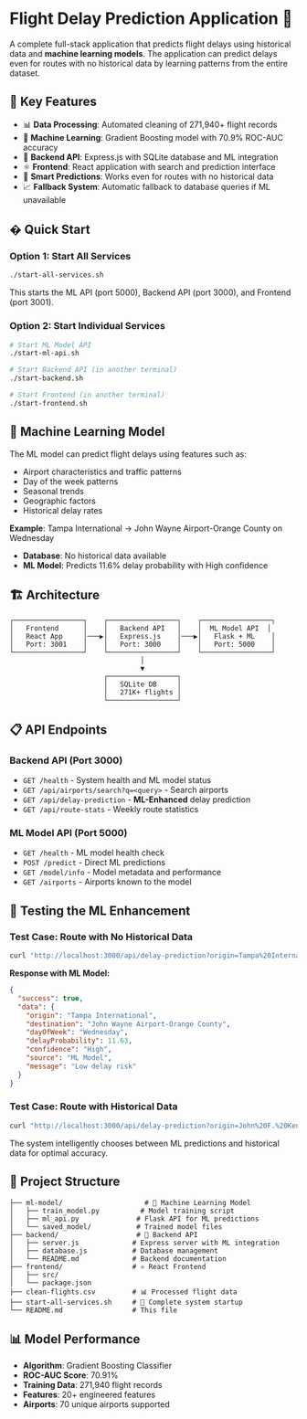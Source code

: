 # Flight Delay Prediction Application 🛫

A complete full-stack application that predicts flight delays using historical data and **machine learning models**. The application can predict delays even for routes with no historical data by learning patterns from the entire dataset.

## 🎯 Key Features

- 📊 **Data Processing**: Automated cleaning of 271,940+ flight records
- 🤖 **Machine Learning**: Gradient Boosting model with 70.9% ROC-AUC accuracy
- 🔧 **Backend API**: Express.js with SQLite database and ML integration
- ⚛️ **Frontend**: React application with search and prediction interface
- 🔮 **Smart Predictions**: Works even for routes with no historical data
- 📈 **Fallback System**: Automatic fallback to database queries if ML unavailable

## � Quick Start

### Option 1: Start All Services
```bash
./start-all-services.sh
```
This starts the ML API (port 5000), Backend API (port 3000), and Frontend (port 3001).

### Option 2: Start Individual Services
```bash
# Start ML Model API
./start-ml-api.sh

# Start Backend API (in another terminal)
./start-backend.sh

# Start Frontend (in another terminal)  
./start-frontend.sh
```

## 🧠 Machine Learning Model

The ML model can predict flight delays using features such as:
- Airport characteristics and traffic patterns
- Day of the week patterns
- Seasonal trends  
- Geographic factors
- Historical delay rates

**Example**: Tampa International → John Wayne Airport-Orange County on Wednesday
- **Database**: No historical data available
- **ML Model**: Predicts 11.6% delay probability with High confidence

## 🏗️ Architecture

```
┌─────────────────┐    ┌─────────────────┐    ┌─────────────────┐
│   Frontend      │    │   Backend API   │    │  ML Model API  │
│   React App     │───▶│   Express.js    │───▶│   Flask + ML    │
│   Port: 3001    │    │   Port: 3000    │    │   Port: 5000    │
└─────────────────┘    └─────────────────┘    └─────────────────┘
                                │
                                ▼
                       ┌─────────────────┐
                       │   SQLite DB     │
                       │   271K+ flights │
                       └─────────────────┘
```

## 📋 API Endpoints

### Backend API (Port 3000)
- `GET /health` - System health and ML model status
- `GET /api/airports/search?q=<query>` - Search airports
- `GET /api/delay-prediction` - **ML-Enhanced** delay prediction
- `GET /api/route-stats` - Weekly route statistics

### ML Model API (Port 5000)  
- `GET /health` - ML model health check
- `POST /predict` - Direct ML predictions
- `GET /model/info` - Model metadata and performance
- `GET /airports` - Airports known to the model

## 🧪 Testing the ML Enhancement

### Test Case: Route with No Historical Data
```bash
curl "http://localhost:3000/api/delay-prediction?origin=Tampa%20International&destination=John%20Wayne%20Airport-Orange%20County&dayOfWeek=3"
```

**Response with ML Model:**
```json
{
  "success": true,
  "data": {
    "origin": "Tampa International",
    "destination": "John Wayne Airport-Orange County", 
    "dayOfWeek": "Wednesday",
    "delayProbability": 11.63,
    "confidence": "High",
    "source": "ML Model",
    "message": "Low delay risk"
  }
}
```

### Test Case: Route with Historical Data  
```bash
curl "http://localhost:3000/api/delay-prediction?origin=John%20F.%20Kennedy%20International&destination=Los%20Angeles%20International&dayOfWeek=1"
```

The system intelligently chooses between ML predictions and historical data for optimal accuracy.

## 📁 Project Structure

```
├── ml-model/                    # 🤖 Machine Learning Model
│   ├── train_model.py          # Model training script
│   ├── ml_api.py              # Flask API for ML predictions  
│   └── saved_model/           # Trained model files
├── backend/                   # 🔧 Backend API
│   ├── server.js             # Express server with ML integration
│   ├── database.js           # Database management
│   └── README.md             # Backend documentation
├── frontend/                 # ⚛️ React Frontend  
│   ├── src/
│   └── package.json
├── clean-flights.csv         # 📊 Processed flight data
├── start-all-services.sh     # 🚀 Complete system startup
└── README.md                 # This file
```

## 📊 Model Performance

- **Algorithm**: Gradient Boosting Classifier
- **ROC-AUC Score**: 70.91%
- **Training Data**: 271,940 flight records
- **Features**: 20+ engineered features
- **Airports**: 70 unique airports supported
